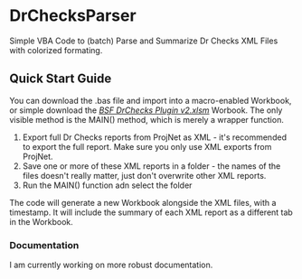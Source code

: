 # DrChecksParser
Simple VBA Code to (batch) Parse and Summarize Dr Checks XML Files with colorized formating.

## Quick Start Guide
You can download the .bas file and import into a macro-enabled Workbook, or simple download the *<a href="https://github.com/benstanfish/DrChecksParser/blob/main/BSF%20DrChecks%20Plugin%20v2.xlsm">BSF DrChecks Plugin v2.xlsm</a>* Worbook. The only visible method is the MAIN() method, which is merely a wrapper function.

1. Export full Dr Checks reports from ProjNet as XML - it's recommended to export the full report. Make sure you only use XML exports from ProjNet.
2. Save one or more of these XML reports in a folder - the names of the files doesn't really matter, just don't overwrite other XML reports.
3.  Run the MAIN() function adn select the folder

The code will generate a new Workbook alongside the XML files, with a timestamp. It will include the summary of each XML report as a different tab in the Workbook.

### Documentation

I am currently working on more robust documentation.
